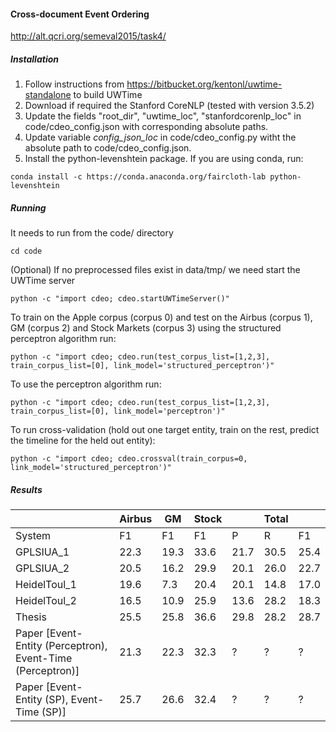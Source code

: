 #### Cross-document Event Ordering

http://alt.qcri.org/semeval2015/task4/

##### Installation

1. Follow instructions from https://bitbucket.org/kentonl/uwtime-standalone to build UWTime
2. Download if required the Stanford CoreNLP (tested with version 3.5.2)
3. Update the fields "root_dir", "uwtime_loc", "stanfordcorenlp_loc" in code/cdeo_config.json with corresponding absolute paths.
4. Update variable <i>config_json_loc</i> in code/cdeo_config.py witht the absolute path to code/cdeo_config.json.
5. Install the python-levenshtein package. If you are using conda, run:

```conda install -c https://conda.anaconda.org/faircloth-lab python-levenshtein```

##### Running
It needs to run from the code/ directory

```cd code```

(Optional) If no preprocessed files exist in data/tmp/ we need start the UWTime server

```python -c "import cdeo; cdeo.startUWTimeServer()"```

To train on the Apple corpus (corpus 0) and test on the Airbus (corpus 1), GM (corpus 2) and Stock Markets (corpus 3) using the structured perceptron algorithm run:

```python -c "import cdeo; cdeo.run(test_corpus_list=[1,2,3], train_corpus_list=[0], link_model='structured_perceptron')"```

To use the perceptron algorithm run:

```python -c "import cdeo; cdeo.run(test_corpus_list=[1,2,3], train_corpus_list=[0], link_model='perceptron')"```

To run cross-validation (hold out one target entity, train on the rest, predict the timeline for the held out entity):

```python -c "import cdeo; cdeo.crossval(train_corpus=0, link_model='structured_perceptron')"```


##### Results
|  | Airbus|GM|Stock|  |Total|  |
| --- | --- | --- | --- | --- | --- | --- |
|System|F1|F1|F1|P|R|F1|
|GPLSIUA_1|22.3|19.3|33.6|21.7|30.5|25.4|
|GPLSIUA_2|20.5|16.2|29.9|20.1|26.0|22.7|
|HeidelToul_1|19.6|7.3|20.4|20.1|14.8|17.0|
|HeidelToul_2|16.5|10.9|25.9|13.6|28.2|18.3|
|Thesis|25.5|25.8|36.6|29.8|28.2| 28.7|
|Paper [Event-Entity (Perceptron), Event-Time (Perceptron)]|21.3|22.3|32.3|?|?|?|
|Paper [Event-Entity (SP), Event-Time (SP)]|25.7|26.6|32.4|?|?|?|

